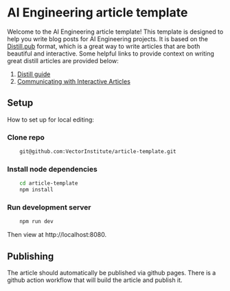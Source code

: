 AI Engineering article template
===============================

Welcome to the AI Engineering article template! This template is designed to help you
write blog posts for AI Engineering projects. It is based on the
[Distill.pub](https://distill.pub) format, which is a great way to write articles
that are both beautiful and interactive. Some helpful links to provide context on
writing great distill articles are provided below:

1. [Distill guide](https://distill.pub/guide/)
2. [Communicating with Interactive Articles](https://distill.pub/2020/communicating-with-interactive-articles/)

## Setup

How to set up for local editing:

### Clone repo

```bash
    git@github.com:VectorInstitute/article-template.git
```

### Install node dependencies

```bash
    cd article-template
    npm install
```

### Run development server

```bash
    npm run dev
```

Then view at http://localhost:8080.


## Publishing

The article should automatically be published via github pages. There is a github action
workflow that will build the article and publish it.
